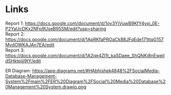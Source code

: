 # Links

Report 1: https://docs.google.com/document/d/1ov3YjVuwB9KfY4vxj_0E-P2YaUcDKx2NFp9UseB95SM/edit?usp=sharing <br />
Report 2: https://docs.google.com/document/d/1ApRKfaPROaCk88JFqEde171ttqG157MydOWKAJAn7EA/edit <br />
Report 3: https://docs.google.com/document/d/1A2qe4ZI1t_kaSDaee_ShQNKi8nEwejIdSHktpijj9tY/edit <br />


ER Diagram: https://app.diagrams.net/#HAbhishek4848%2FSocialMedia-Database-Management-System%2Fmain%2FER%20Diagram%2FSocial%20Media%20Database%20Management%20System.drawio.png
